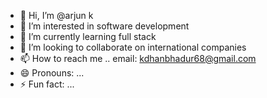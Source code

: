 - 👋 Hi, I’m @arjun k
- 👀 I’m interested in software development  
- 🌱 I’m currently learning full stack
- 💞️ I’m looking to collaborate on international companies
- 📫 How to reach me .. email: kdhanbhadur68@gmail.com
- 😄 Pronouns: ...
- ⚡ Fun fact: ...

<!---
arjun3117/arjun3117 is a ✨ special ✨ repository because its `README.md` (this file) appears on your GitHub profile.
You can click the Preview link to take a look at your changes.
--->
